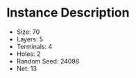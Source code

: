 # Instance Description

* Size: 70
* Layers: 5
* Terminals: 4
* Holes: 2
* Random Seed: 24098
* Net: 13
